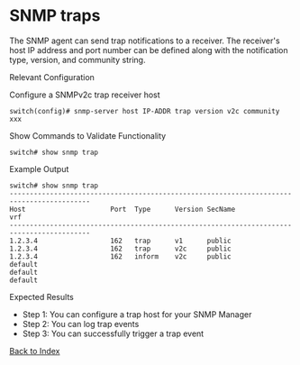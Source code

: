 # SNMP traps 

The SNMP agent can send trap notifications to a receiver. The receiver's host IP address and port number can be defined along with the notification type, version, and community string. 

Relevant Configuration 

Configure a SNMPv2c trap receiver host 

```
switch(config)# snmp-server host IP-ADDR trap version v2c community xxx
```

Show Commands to Validate Functionality 

```
switch# show snmp trap
```

Example Output 

```
switch# show snmp trap
------------------------------------------------------------------------------------------
Host                     Port  Type      Version SecName                         vrf
------------------------------------------------------------------------------------------
1.2.3.4                  162   trap      v1      public
1.2.3.4                  162   trap      v2c     public
1.2.3.4                  162   inform    v2c     public
default
default
default
```

Expected Results 

* Step 1: You can configure a trap host for your SNMP Manager
* Step 2: You can log trap events
* Step 3: You can successfully trigger a trap event

[Back to Index](./index.md)
